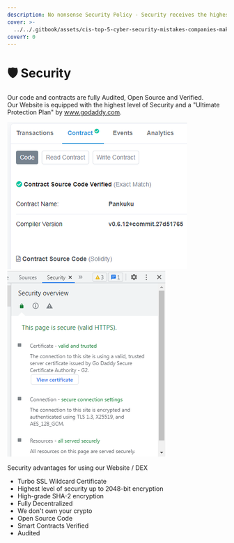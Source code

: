 ```yaml
---
description: No nonsense Security Policy - Security receives the highest level of priority.
cover: >-
  ../../.gitbook/assets/cis-top-5-cyber-security-mistakes-companies-make-and-how-to-avoid-them.jpg
coverY: 0
---
```


# 🛡 Security

Our code and contracts are fully Audited, Open Source and Verified.\
Our Website is equipped with the highest level of Security and a "Ultimate Protection Plan" by www.godaddy.com.

![](<../../.gitbook/assets/contractverified (1).png>) ![](../../.gitbook/assets/security.png)

Security advantages for using our Website / DEX

* Turbo SSL Wildcard Certificate
* Highest level of security up to 2048-bit encryption
* High-grade SHA-2 encryption
* Fully Decentralized
* We don't own your crypto
* Open Source Code
* Smart Contracts Verified
* Audited
